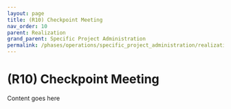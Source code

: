 ```yaml
---
layout: page
title: (R10) Checkpoint Meeting
nav_order: 10
parent: Realization
grand_parent: Specific Project Administration
permalink: /phases/operations/specific_project_administration/realization/r10/
---
```


# (R10) Checkpoint Meeting
Content goes here